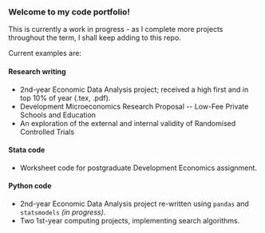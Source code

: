 ### Welcome to my code portfolio!

This is currently a work in progress - as I complete more projects throughout the term, I shall keep adding to this repo.

Current examples are:

#### Research writing
- 2nd-year Economic Data Analysis project; received a high first and in top 10% of year (.tex, .pdf).
- Development Microeconomics Research Proposal -- Low-Fee Private Schools and Education
- An exploration of the external and internal validity of Randomised Controlled Trials

#### Stata code
- Worksheet code for postgraduate Development Economics assignment.

#### Python code
- 2nd-year Economic Data Analysis project re-written using `pandas` and `statsmodels` _(in progress)_.
- Two 1st-year computing projects, implementing search algorithms.
